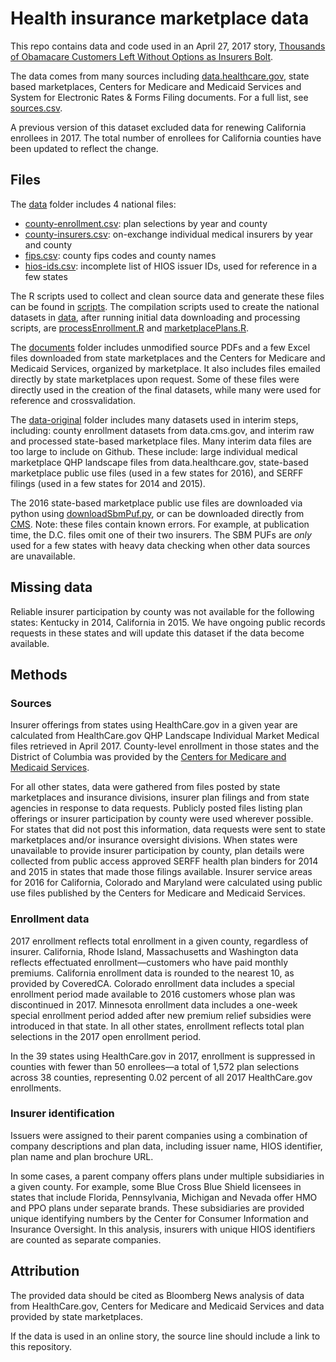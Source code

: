# Health insurance marketplace data

This repo contains data and code used in an April 27, 2017 story, [Thousands of Obamacare Customers Left Without Options as Insurers Bolt](https://www.bloomberg.com/graphics/2017-health-insurer-exits/).

The data comes from many sources including [data.healthcare.gov](https://data.healthcare.gov/), state based marketplaces, Centers for Medicare and Medicaid Services and System for Electronic Rates & Forms Filing documents. For a full list, see [sources.csv](sources.csv).

A previous version of this dataset excluded data for renewing California enrollees in 2017. The total number of enrollees for California counties have been updated to reflect the change.

## Files
The [data](data/) folder includes 4 national files:
* [county-enrollment.csv](data/county-enrollment.csv): plan selections by year and county
* [county-insurers.csv](data/county-insurers.csv): on-exchange individual medical insurers by year and county
* [fips.csv](data/fips.csv): county fips codes and county names
* [hios-ids.csv](data/hios-ids.csv): incomplete list of HIOS issuer IDs, used for reference in a few states

The R scripts used to collect and clean source data and generate these files can be found in [scripts](scripts/). The compilation scripts used to create the national datasets in [data](data/), after running initial data downloading and processing scripts, are [processEnrollment.R](scripts/processEnrollment.R) and [marketplacePlans.R](scripts/marketplacePlans.R).

The [documents](documents/) folder includes unmodified source PDFs and a few Excel files downloaded from state marketplaces and the Centers for Medicare and Medicaid Services, organized by marketplace. It also includes files emailed directly by state marketplaces upon request. Some of these files were directly used in the creation of the final datasets, while many were used for reference and crossvalidation.

The [data-original](data-original/) folder includes many datasets used in interim steps, including: county enrollment datasets from data.cms.gov, and interim raw and processed state-based marketplace files. Many interim data files are too large to include on Github. These include: large individual medical marketplace QHP landscape files from data.healthcare.gov, state-based marketplace public use files (used in a few states for 2016), and SERFF filings (used in a few states for 2014 and 2015).

The 2016 state-based marketplace public use files are downloaded via python using [downloadSbmPuf.py](scripts/downloadSbmPuf.py), or can be downloaded directly from [CMS](https://www.cms.gov/CCIIO/Resources/Data-Resources/sbm-puf.html). Note: these files contain known errors. For example, at publication time, the D.C. files omit one of their two insurers. The SBM PUFs are *only* used for a few states with heavy data checking when other data sources are unavailable.

## Missing data
Reliable insurer participation by county was not available for the following states: Kentucky in 2014, California in 2015. We have ongoing public records requests in these states and will update this dataset if the data become available.

## Methods
### Sources
Insurer offerings from states using HealthCare.gov in a given year are calculated from HealthCare.gov QHP Landscape Individual Market Medical files retrieved in April 2017. County-level enrollment in those states and the District of Columbia was provided by the [Centers for Medicare and Medicaid Services](https://www.cms.gov/Research-Statistics-Data-and-Systems/Statistics-Trends-and-Reports/Marketplace-Products/Plan_Selection_ZIP.html).

For all other states, data were gathered from files posted by state marketplaces and insurance divisions, insurer plan filings and from state agencies in response to data requests. Publicly posted files listing plan offerings or insurer participation by county were used wherever possible. For states that did not post this information, data requests were sent to state marketplaces and/or insurance oversight divisions. When states were unavailable to provide insurer participation by county, plan details were collected from public access approved SERFF health plan binders for 2014 and 2015 in states that made those filings available. Insurer service areas for 2016 for California, Colorado and Maryland were calculated using public use files published by the Centers for Medicare and Medicaid Services.

### Enrollment data
2017 enrollment reflects total enrollment in a given county, regardless of insurer. California, Rhode Island, Massachusetts and Washington data reflects effectuated enrollment—customers who have paid monthly premiums. California enrollment data is rounded to the nearest 10, as provided by CoveredCA. Colorado enrollment data includes a special enrollment period made available to 2016 customers whose plan was discontinued in 2017. Minnesota enrollment data includes a one-week special enrollment period added after new premium relief subsidies were introduced in that state. In all other states, enrollment reflects total plan selections in the 2017 open enrollment period.

In the 39 states using HealthCare.gov in 2017, enrollment is suppressed in counties with fewer than 50 enrollees—a total of 1,572 plan selections across 38 counties, representing 0.02 percent of all 2017 HealthCare.gov enrollments.

### Insurer identification
Issuers were assigned to their parent companies using a combination of company descriptions and plan data, including issuer name, HIOS identifier, plan name and plan brochure URL.

In some cases, a parent company offers plans under multiple subsidiaries in a given county. For example, some Blue Cross Blue Shield licensees in states that include Florida, Pennsylvania, Michigan and Nevada offer HMO and PPO plans under separate brands. These subsidiaries are provided unique identifying numbers by the Center for Consumer Information and Insurance Oversight. In this analysis, insurers with unique HIOS identifiers are counted as separate companies.

## Attribution
The provided data should be cited as Bloomberg News analysis of data from HealthCare.gov, Centers for Medicare and Medicaid Services and data provided by state marketplaces.

If the data is used in an online story, the source line should include a link to this repository.